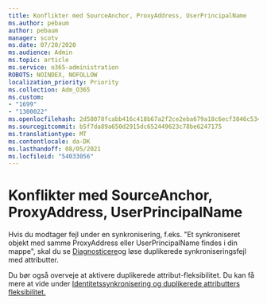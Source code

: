 ```yaml
---
title: Konflikter med SourceAnchor, ProxyAddress, UserPrincipalName
ms.author: pebaum
author: pebaum
manager: scotv
ms.date: 07/20/2020
ms.audience: Admin
ms.topic: article
ms.service: o365-administration
ROBOTS: NOINDEX, NOFOLLOW
localization_priority: Priority
ms.collection: Adm_O365
ms.custom:
- "1699"
- "1300022"
ms.openlocfilehash: 2d58078fcabb416c418b67a2f2ce2eba679a18c6ecf3846c534bde74188d7827
ms.sourcegitcommit: b5f7da89a650d2915dc652449623c78be6247175
ms.translationtype: MT
ms.contentlocale: da-DK
ms.lasthandoff: 08/05/2021
ms.locfileid: "54033056"
---
```

# <a name="conflicts-with-sourceanchor-proxyaddress-userprincipalname"></a>Konflikter med SourceAnchor, ProxyAddress, UserPrincipalName

Hvis du modtager fejl under en synkronisering, f.eks. "Et synkroniseret objekt med samme ProxyAddress eller UserPrincipalName findes i din mappe", skal du se [Diagnosticere](https://docs.microsoft.com/azure/active-directory/hybrid/how-to-connect-health-diagnose-sync-errors)og løse duplikerede synkroniseringsfejl med attributter.

Du bør også overveje at aktivere duplikerede attribut-fleksibilitet. Du kan få mere at vide under [Identitetssynkronisering og duplikerede attributters fleksibilitet.](https://aka.ms/duplicateattributeresiliency)
